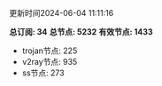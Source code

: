 更新时间2024-06-04 11:11:16

**总订阅: 34**
**总节点: 5232**
**有效节点: 1433**
- trojan节点: 225
- v2ray节点: 935
- ss节点: 273
